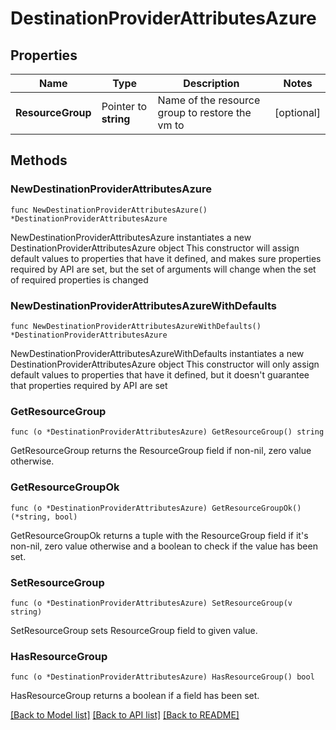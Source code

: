 # DestinationProviderAttributesAzure

## Properties

Name | Type | Description | Notes
------------ | ------------- | ------------- | -------------
**ResourceGroup** | Pointer to **string** | Name of the resource group to restore the vm to | [optional] 

## Methods

### NewDestinationProviderAttributesAzure

`func NewDestinationProviderAttributesAzure() *DestinationProviderAttributesAzure`

NewDestinationProviderAttributesAzure instantiates a new DestinationProviderAttributesAzure object
This constructor will assign default values to properties that have it defined,
and makes sure properties required by API are set, but the set of arguments
will change when the set of required properties is changed

### NewDestinationProviderAttributesAzureWithDefaults

`func NewDestinationProviderAttributesAzureWithDefaults() *DestinationProviderAttributesAzure`

NewDestinationProviderAttributesAzureWithDefaults instantiates a new DestinationProviderAttributesAzure object
This constructor will only assign default values to properties that have it defined,
but it doesn't guarantee that properties required by API are set

### GetResourceGroup

`func (o *DestinationProviderAttributesAzure) GetResourceGroup() string`

GetResourceGroup returns the ResourceGroup field if non-nil, zero value otherwise.

### GetResourceGroupOk

`func (o *DestinationProviderAttributesAzure) GetResourceGroupOk() (*string, bool)`

GetResourceGroupOk returns a tuple with the ResourceGroup field if it's non-nil, zero value otherwise
and a boolean to check if the value has been set.

### SetResourceGroup

`func (o *DestinationProviderAttributesAzure) SetResourceGroup(v string)`

SetResourceGroup sets ResourceGroup field to given value.

### HasResourceGroup

`func (o *DestinationProviderAttributesAzure) HasResourceGroup() bool`

HasResourceGroup returns a boolean if a field has been set.


[[Back to Model list]](../README.md#documentation-for-models) [[Back to API list]](../README.md#documentation-for-api-endpoints) [[Back to README]](../README.md)



